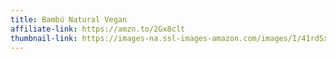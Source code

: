 ```yaml
---
title: Bambú Natural Vegan
affiliate-link: https://amzn.to/2Gx8clt
thumbnail-link: https://images-na.ssl-images-amazon.com/images/I/41rdSxORqBL.jpg
---
```

